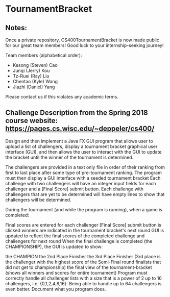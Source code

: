 # TournamentBracket

## Notes:

Once a private repository, CS400TournamentBracket is now made public for our great team members!
Good luck to your internship-seeking journey!

Team members (alphabetical order):

* Kesong (Steven) Cao
* Junqi (Jerry) Kou
* Tz-Ruei (Ray) Liu
* Chentao (Kyle) Wang
* Jiazhi (Daniel) Yang

Please contact us if this violates any academic terms.

## Challenge Description from the Spring 2018 course website: https://pages.cs.wisc.edu/~deppeler/cs400/

Design and then implement a Java FX GUI program that allows user to upload a list of challengers, display a tournament bracket graphical user interface (GUI), and then allows the user to interact with the GUI to update the bracket until the winner of the tournament is determined.

The challengers are provided in a text only file in order of their ranking from first to last place after some type of pre-tournament ranking.
The program must then display a GUI interface with a seeded tournament bracket
Each challenge with two challengers will have an integer input fields for each challenger and a [Final Score] submit button.
Each challenge with challengers that are yet to be determined will have empty lines to show that challengers will be determined.

During the tournament (and while the program is running), when a game is completed:

Final scores are entered for each challenger
[Final Score] submit button is clicked
winners are indicated in the tournament bracket's next round
GUI is updated to reflect the final scores of the completed challenge and challengers for next round
When the final challenge is completed (the CHAMPIONSHIP), the GUI is updated to show:

the CHAMPION
the 2nd Place Finisher
the 3rd Place Finisher (3rd place is the challenger with the highest score of the Semi-Final round finalists that did not get to championship)
the final view of the tournament-bracket (shows all winners and scores for entire tournament)
Program must correctly handle all challenger lists with a size that is a power of 2 up to 16 challengers, i.e. {0,1,2,4,8,16}.  Being able to handle up to 64 challengers is even better.  Document what you program does.
